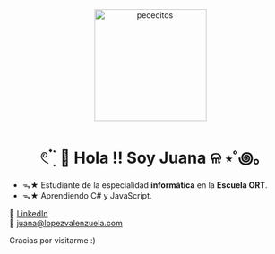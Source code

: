 
<div align="center">
  <img src="[https://tenor.com/bC7yd.gif](https://media1.tenor.com/m/iI_miV3PReUAAAAd/fish.gif)" alt="pececitos" width="200">
</div>
<h1 align="center">
 𓏲 ๋࣭ ࣪ 🪼 Hola !! Soy Juana  ଳ ⋆˚꩜｡
</h1>

<ul>
<li>ᯓ★ Estudiante de la especialidad <b>informática</b> en la <b>Escuela ORT</b>.</li>
<li>ᯓ★ Aprendiendo C# y JavaScript.</li>

</ul>

<div>
  
🎏 <a href="https://www.linkedin.com/in/juana-l%C3%B3pez-valenzuela-392893361/" target="_blank">LinkedIn</a> <br>
📮 <a href="mailto:juana@lopezvalenzuela.com">juana@lopezvalenzuela.com</a></p>
</div>

<p>
  
  Gracias por visitarme :)
</p>

